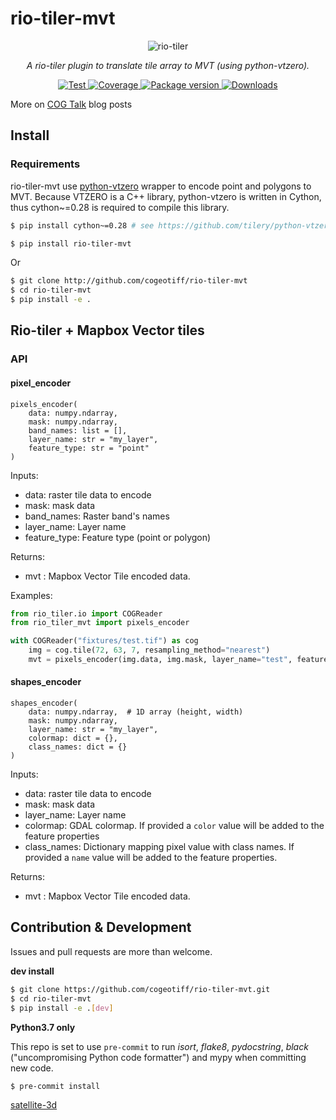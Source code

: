 # rio-tiler-mvt

<p align="center">
  <img src="https://user-images.githubusercontent.com/10407788/57476379-72cf6000-7264-11e9-979d-bf9f486518c2.png" style="max-width: 800px;" alt="rio-tiler"></a>
</p>
<p align="center">
  <em>A rio-tiler plugin to translate tile array to MVT (using python-vtzero).</em>
</p>
<p align="center">
  <a href="https://github.com/cogeotiff/rio-tiler-mvt/actions?query=workflow%3ACI" target="_blank">
      <img src="https://github.com/cogeotiff/rio-tiler-mvt/workflows/CI/badge.svg" alt="Test">
  </a>
  <a href="https://codecov.io/gh/cogeotiff/rio-tiler-mvt" target="_blank">
      <img src="https://codecov.io/gh/cogeotiff/rio-tiler-mvt/branch/master/graph/badge.svg" alt="Coverage">
  </a>
  <a href="https://pypi.org/project/rio-tiler-mvt" target="_blank">
      <img src="https://img.shields.io/pypi/v/rio-tiler-mvt?color=%2334D058&label=pypi%20package" alt="Package version">
  </a>
  <a href="https://github.com/cogeotiff/rio-tiler-mvt/blob/master/LICENSE" target="_blank">
      <img src="https://img.shields.io/github/license/cogeotiff/rio-tiler-mvt.svg" alt="Downloads">
  </a>
</p>


More on [COG Talk](https://medium.com/devseed/search?q=cog%20talk) blog posts

## Install

### Requirements

rio-tiler-mvt use [python-vtzero](https://github.com/tilery/python-vtzero) wrapper to encode point and polygons to MVT. Because VTZERO is a C++ library, python-vtzero is written in Cython, thus cython~=0.28 is required to compile this library.

```bash
$ pip install cython~=0.28 # see https://github.com/tilery/python-vtzero#requirements

$ pip install rio-tiler-mvt
```
Or
```bash
$ git clone http://github.com/cogeotiff/rio-tiler-mvt
$ cd rio-tiler-mvt
$ pip install -e .
```

## Rio-tiler + Mapbox Vector tiles

### API

#### **pixel_encoder**

    pixels_encoder(
        data: numpy.ndarray,
        mask: numpy.ndarray,
        band_names: list = [],
        layer_name: str = "my_layer",
        feature_type: str = "point"
    )

Inputs:
- data: raster tile data to encode
- mask: mask data
- band_names: Raster band's names
- layer_name: Layer name
- feature_type: Feature type (point or polygon)

Returns:
- mvt : Mapbox Vector Tile encoded data.

Examples:

```python
from rio_tiler.io import COGReader
from rio_tiler_mvt import pixels_encoder

with COGReader("fixtures/test.tif") as cog
    img = cog.tile(72, 63, 7, resampling_method="nearest")
    mvt = pixels_encoder(img.data, img.mask, layer_name="test", feature_type="point")
```

#### **shapes_encoder**

    shapes_encoder(
        data: numpy.ndarray,  # 1D array (height, width)
        mask: numpy.ndarray,
        layer_name: str = "my_layer",
        colormap: dict = {},
        class_names: dict = {}
    )

Inputs:
- data: raster tile data to encode
- mask: mask data
- layer_name: Layer name
- colormap: GDAL colormap. If provided a `color` value will be added to the feature properties
- class_names: Dictionary mapping pixel value with class names. If provided a `name` value will be added to the feature properties.

Returns:
- mvt : Mapbox Vector Tile encoded data.


## Contribution & Development

Issues and pull requests are more than welcome.

**dev install**

```bash
$ git clone https://github.com/cogeotiff/rio-tiler-mvt.git
$ cd rio-tiler-mvt
$ pip install -e .[dev]
```

**Python3.7 only**

This repo is set to use `pre-commit` to run *isort*, *flake8*, *pydocstring*, *black* ("uncompromising Python code formatter") and mypy when committing new code.

```bash
$ pre-commit install
```

[satellite-3d](http://github.com/developmentseed/satellite-3d.git)
